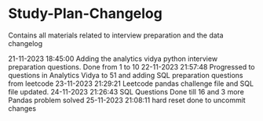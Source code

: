 # Study-Plan-Changelog

Contains all materials related to interview preparation and the data changelog

21-11-2023 18:45:00 Adding the analytics vidya python interview preparation questions. Done from 1 to 10
22-11-2023 21:57:48 Progressed to questions in Analytics Vidya to 51 and adding SQL preparation questions from leetcode
23-11-2023 21:29:21 Leetcode pandas challenge file and SQL file updated.
24-11-2023 21:26:43 SQL Questions Done till 16 and 3 more Pandas problem solved
25-11-2023 21:08:11 hard reset done to uncommit changes


